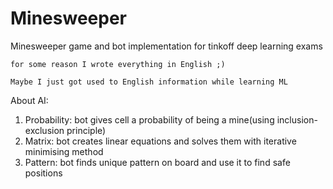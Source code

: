 # Minesweeper
Minesweeper game and bot implementation for tinkoff deep learning exams

`for some reason I wrote everything in English ;)`

`Maybe I just got used to English information while learning ML `

About AI:

1. Probability: bot gives cell a probability of being a mine(using inclusion-exclusion principle)
2. Matrix: bot creates linear equations and solves them with iterative minimising method
3. Pattern: bot finds unique pattern on board and use it to find safe positions
